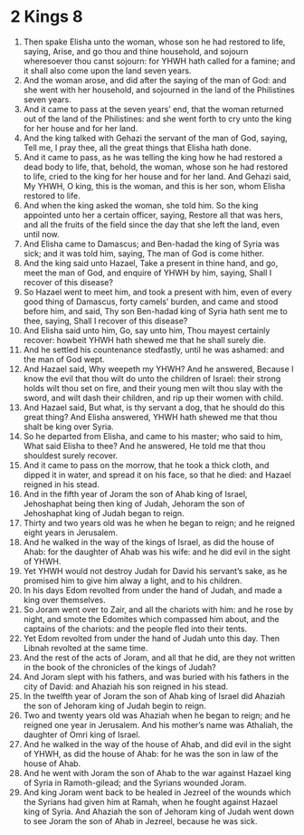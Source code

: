 ﻿# 2 Kings 8
1. Then spake Elisha unto the woman, whose son he had restored to life, saying, Arise, and go thou and thine household, and sojourn wheresoever thou canst sojourn: for YHWH hath called for a famine; and it shall also come upon the land seven years. 
2. And the woman arose, and did after the saying of the man of God: and she went with her household, and sojourned in the land of the Philistines seven years. 
3. And it came to pass at the seven years’ end, that the woman returned out of the land of the Philistines: and she went forth to cry unto the king for her house and for her land. 
4. And the king talked with Gehazi the servant of the man of God, saying, Tell me, I pray thee, all the great things that Elisha hath done. 
5. And it came to pass, as he was telling the king how he had restored a dead body to life, that, behold, the woman, whose son he had restored to life, cried to the king for her house and for her land. And Gehazi said, My YHWH, O king, this is the woman, and this is her son, whom Elisha restored to life. 
6. And when the king asked the woman, she told him. So the king appointed unto her a certain officer, saying, Restore all that was hers, and all the fruits of the field since the day that she left the land, even until now. 
7.  And Elisha came to Damascus; and Ben-hadad the king of Syria was sick; and it was told him, saying, The man of God is come hither. 
8. And the king said unto Hazael, Take a present in thine hand, and go, meet the man of God, and enquire of YHWH by him, saying, Shall I recover of this disease? 
9. So Hazael went to meet him, and took a present with him, even of every good thing of Damascus, forty camels’ burden, and came and stood before him, and said, Thy son Ben-hadad king of Syria hath sent me to thee, saying, Shall I recover of this disease? 
10. And Elisha said unto him, Go, say unto him, Thou mayest certainly recover: howbeit YHWH hath shewed me that he shall surely die. 
11. And he settled his countenance stedfastly, until he was ashamed: and the man of God wept. 
12. And Hazael said, Why weepeth my YHWH? And he answered, Because I know the evil that thou wilt do unto the children of Israel: their strong holds wilt thou set on fire, and their young men wilt thou slay with the sword, and wilt dash their children, and rip up their women with child. 
13. And Hazael said, But what, is thy servant a dog, that he should do this great thing? And Elisha answered, YHWH hath shewed me that thou shalt be king over Syria. 
14. So he departed from Elisha, and came to his master; who said to him, What said Elisha to thee? And he answered, He told me that thou shouldest surely recover. 
15. And it came to pass on the morrow, that he took a thick cloth, and dipped it in water, and spread it on his face, so that he died: and Hazael reigned in his stead. 
16.  And in the fifth year of Joram the son of Ahab king of Israel, Jehoshaphat being then king of Judah, Jehoram the son of Jehoshaphat king of Judah began to reign. 
17. Thirty and two years old was he when he began to reign; and he reigned eight years in Jerusalem. 
18. And he walked in the way of the kings of Israel, as did the house of Ahab: for the daughter of Ahab was his wife: and he did evil in the sight of YHWH. 
19. Yet YHWH would not destroy Judah for David his servant’s sake, as he promised him to give him alway a light, and to his children. 
20.  In his days Edom revolted from under the hand of Judah, and made a king over themselves. 
21. So Joram went over to Zair, and all the chariots with him: and he rose by night, and smote the Edomites which compassed him about, and the captains of the chariots: and the people fled into their tents. 
22. Yet Edom revolted from under the hand of Judah unto this day. Then Libnah revolted at the same time. 
23. And the rest of the acts of Joram, and all that he did, are they not written in the book of the chronicles of the kings of Judah? 
24. And Joram slept with his fathers, and was buried with his fathers in the city of David: and Ahaziah his son reigned in his stead. 
25.  In the twelfth year of Joram the son of Ahab king of Israel did Ahaziah the son of Jehoram king of Judah begin to reign. 
26. Two and twenty years old was Ahaziah when he began to reign; and he reigned one year in Jerusalem. And his mother’s name was Athaliah, the daughter of Omri king of Israel. 
27. And he walked in the way of the house of Ahab, and did evil in the sight of YHWH, as did the house of Ahab: for he was the son in law of the house of Ahab. 
28.  And he went with Joram the son of Ahab to the war against Hazael king of Syria in Ramoth-gilead; and the Syrians wounded Joram. 
29. And king Joram went back to be healed in Jezreel of the wounds which the Syrians had given him at Ramah, when he fought against Hazael king of Syria. And Ahaziah the son of Jehoram king of Judah went down to see Joram the son of Ahab in Jezreel, because he was sick. 
